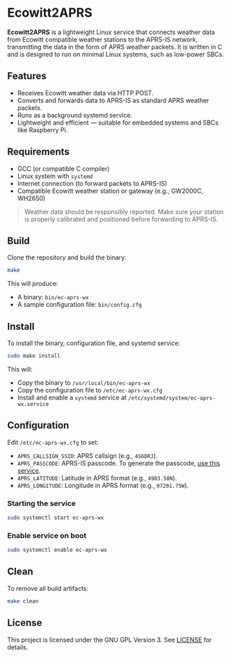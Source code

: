 # Ecowitt2APRS

**Ecowitt2APRS** is a lightweight Linux service that connects weather data from Ecowitt compatible weather stations to the APRS-IS network, transmitting the data in the form of APRS weather packets. It is written in C and is designed to run on minimal Linux systems, such as low-power SBCs.

## Features

- Receives Ecowitt weather data via HTTP POST.
- Converts and forwards data to APRS-IS as standard APRS weather packets.
- Runs as a background systemd service.
- Lightweight and efficient — suitable for embedded systems and SBCs like Raspberry Pi.

## Requirements

- GCC (or compatible C compiler)
- Linux system with `systemd`
- Internet connection (to forward packets to APRS-IS)
- Compatible Ecowitt weather station or gateway (e.g., GW2000C, WH2650)

> Weather data should be responsibly reported. Make sure your station is properly calibrated and positioned before forwarding to APRS-IS.

## Build

Clone the repository and build the binary:

```bash
make
```

This will produce:

* A binary: `bin/ec-aprs-wx`
* A sample configuration file: `bin/config.cfg`

## Install

To install the binary, configuration file, and systemd service:

```bash
sudo make install
```

This will:

* Copy the binary to `/usr/local/bin/ec-aprs-wx`
* Copy the configuration file to `/etc/ec-aprs-wx.cfg`
* Install and enable a `systemd` service at `/etc/systemd/system/ec-aprs-wx.service`

## Configuration

Edit `/etc/ec-aprs-wx.cfg` to set:

* `APRS_CALLSIGN_SSID`: APRS callsign (e.g., `4S6DRJ`).
* `APRS_PASSCODE`: APRS-IS passcode. To generate the passcode, [use this service](https://apps.magicbug.co.uk/passcode/).
* `APRS_LATITUDE`: Latitude in APRS format (e.g., `4903.50N`).
* `APRS_LONGITUDE`: Longitude in APRS format (e.g., `07201.75W`).

### Starting the service

```bash
sudo systemctl start ec-aprs-wx
```

### Enable service on boot

```bash
sudo systemctl enable ec-aprs-wx
```

## Clean

To remove all build artifacts:

```bash
make clean
```

## License

This project is licensed under the GNU GPL Version 3. See [LICENSE](LICENSE) for details.